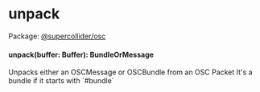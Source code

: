 # unpack
Package: <a href="#/packages/osc/api">@supercollider/osc</a>

<div class="entity-box"><h4 id="unpack"><span class="token function">unpack</span>(<span class="nowrap">buffer: <span class="type reference">Buffer</span></span>): <span class="type reference">BundleOrMessage</span></h4><p class="short-text">Unpacks either an OSCMessage or OSCBundle from an OSC Packet
It's a bundle if it starts with `#bundle`</p></div>
